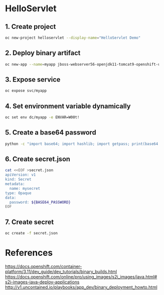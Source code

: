 # HelloServlet

## 1. Create project

```sh
oc new-project helloservlet --display-name="HelloServlet Demo"
```

## 2. Deploy binary artifact

```sh
oc new-app --name=myapp jboss-webserver56-openjdk11-tomcat9-openshift-ubi8:latest~https://github.com/ecwpz91/HelloServlet.git
```

## 3. Expose service

```sh
oc expose svc/myapp
```

## 4. Set environment variable dynamically

```sh
oc set env dc/myapp -e ENVAR=W00t!
```

## 5. Create a base64 password

```sh
python -c "import base64; import hashlib; import getpass; print(base64.b64encode(hashlib.sha1(str.encode(getpass.getpass())).digest()))"
```

## 6. Create secret.json

```sh
cat <<EOF >secret.json
apiVersion: v1
kind: Secret
metadata:
  name: mysecret
type: Opaque 
data:
  password: ${BASE64_PASSWORD}
EOF
```
## 7. Create secret

```sh
oc create -f secret.json
```


# References

https://docs.openshift.com/container-platform/3.11/dev_guide/dev_tutorials/binary_builds.html
https://docs.openshift.com/online/pro/using_images/s2i_images/java.html#s2i-images-java-deploy-applications
http://v1.uncontained.io/playbooks/app_dev/binary_deployment_howto.html
